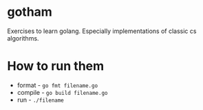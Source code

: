 # gotham
Exercises to learn golang. Especially implementations of classic cs algorithms.

# How to run them
- format - ```go fmt filename.go```
- compile - ```go build filename.go```
- run - ```./filename```
